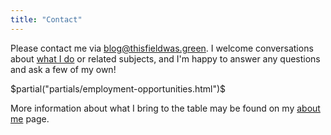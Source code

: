 ```yaml
---
title: "Contact"
---
```


Please contact me via [blog@thisfieldwas.green](mailto:blog@thisfieldwas.green). I welcome conversations about [what I do]($route-to("about-me.md")$) or related subjects, and I'm happy to answer any questions and ask a few of my own!

$partial("partials/employment-opportunities.html")$

More information about what I bring to the table may be found on my [about me]($route-to("about-me.md")$) page.
